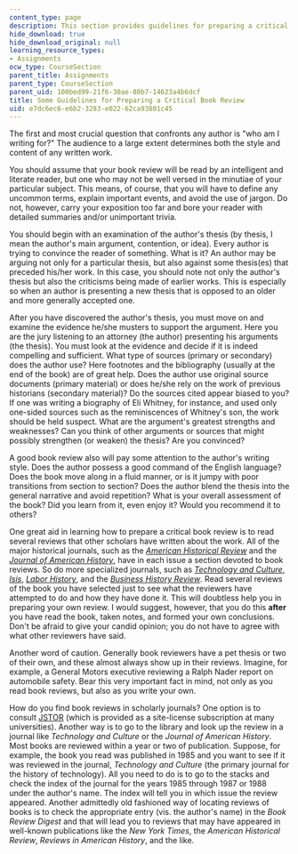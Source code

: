 ```yaml
---
content_type: page
description: This section provides guidelines for preparing a critical book preview.
hide_download: true
hide_download_original: null
learning_resource_types:
- Assignments
ocw_type: CourseSection
parent_title: Assignments
parent_type: CourseSection
parent_uid: 100bed99-21f6-30ae-80b7-14623a4b6dcf
title: Some Guidelines for Preparing a Critical Book Review
uid: e7dc6ec6-e6b2-3283-e022-62ca93801c45
---
```


The first and most crucial question that confronts any author is "who am I writing for?" The audience to a large extent determines both the style and content of any written work.

You should assume that your book review will be read by an intelligent and literate reader, but one who may not be well versed in the minutiae of your particular subject. This means, of course, that you will have to define any uncommon terms, explain important events, and avoid the use of jargon. Do not, however, carry your exposition too far and bore your reader with detailed summaries and/or unimportant trivia.

You should begin with an examination of the author's thesis (by thesis, I mean the author's main argument, contention, or idea). Every author is trying to convince the reader of something. What is it? An author may be arguing not only for a particular thesis, but also against some thesis(es) that preceded his/her work. In this case, you should note not only the author's thesis but also the criticisms being made of earlier works. This is especially so when an author is presenting a new thesis that is opposed to an older and more generally accepted one.

After you have discovered the author's thesis, you must move on and examine the evidence he/she musters to support the argument. Here you are the jury listening to an attorney (the author) presenting his arguments (the thesis). You must look at the evidence and decide if it is indeed compelling and sufficient. What type of sources (primary or secondary) does the author use? Here footnotes and the bibliography (usually at the end of the book) are of great help. Does the author use original source documents (primary material) or does he/she rely on the work of previous historians (secondary material)? Do the sources cited appear biased to you? If one was writing a biography of Eli Whitney, for instance, and used only one-sided sources such as the reminiscences of Whitney's son, the work should be held suspect. What are the argument's greatest strengths and weaknesses? Can you think of other arguments or sources that might possibly strengthen (or weaken) the thesis? Are you convinced?

A good book review also will pay some attention to the author's writing style. Does the author possess a good command of the English language? Does the book move along in a fluid manner, or is it jumpy with poor transitions from section to section? Does the author blend the thesis into the general narrative and avoid repetition? What is your overall assessment of the book? Did you learn from it, even enjoy it? Would you recommend it to others?

One great aid in learning how to prepare a critical book review is to read several reviews that other scholars have written about the work. All of the major historical journals, such as the [_American Historical Review_](http://www.journals.uchicago.edu/toc/ahr/current) and the [_Journal of American History_](http://www.journalofamericanhistory.org/), have in each issue a section devoted to book reviews. So do more specialized journals, such as [_Technology and Culture_](http://etc.technologyandculture.net/), [_Isis_](http://www.journals.uchicago.edu/toc/isis/current), [_Labor History_](http://www.tandf.co.uk/journals/titles/0023656x.html), and the [_Business History Review_](http://www.hbs.edu/Pages/default.aspx). Read several reviews of the book you have selected just to see what the reviewers have attempted to do and how they have done it. This will doubtless help you in preparing your own review. I would suggest, however, that you do this **after** you have read the book, taken notes, and formed your own conclusions. Don't be afraid to give your candid opinion; you do not have to agree with what other reviewers have said.

Another word of caution. Generally book reviewers have a pet thesis or two of their own, and these almost always show up in their reviews. Imagine, for example, a General Motors executive reviewing a Ralph Nader report on automobile safety. Bear this very important fact in mind, not only as you read book reviews, but also as you write your own.

How do you find book reviews in scholarly journals? One option is to consult [JSTOR](http://www.jstor.org/) (which is provided as a site-license subscription at many universities). Another way is to go to the library and look up the review in a journal like _Technology and Culture_ or the _Journal of American History_. Most books are reviewed within a year or two of publication. Suppose, for example, the book you read was published in 1985 and you want to see if it was reviewed in the journal, _Technology and Culture_ (the primary journal for the history of technology). All you need to do is to go to the stacks and check the index of the journal for the years 1985 through 1987 or 1988 under the author's name. The index will tell you in which issue the review appeared. Another admittedly old fashioned way of locating reviews of books is to check the appropriate entry (vis. the author's name) in the _Book Review Digest_ and that will lead you to reviews that may have appeared in well-known publications like the _New York Times_, the _American Historical Review_, _Reviews in American History_, and the like.